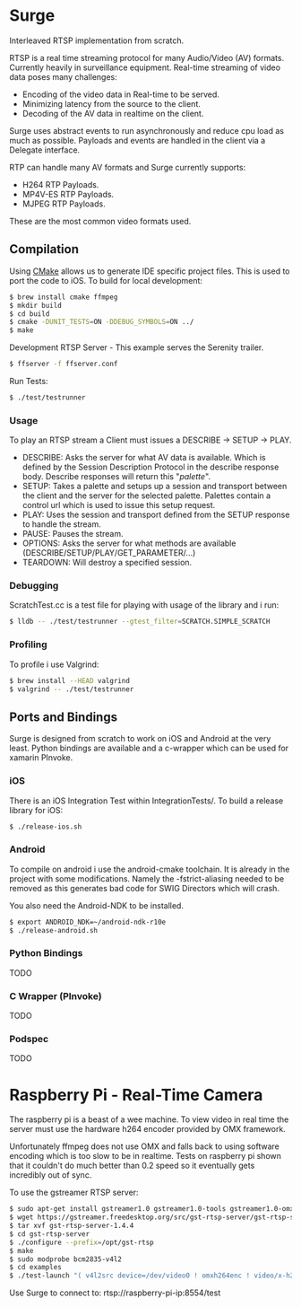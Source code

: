 # Surge

Interleaved RTSP implementation from scratch.

RTSP is a real time streaming protocol for many Audio/Video (AV) formats. Currently heavily in surveillance equipment.
Real-time streaming of video data poses many challenges:

- Encoding of the video data in Real-time to be served.
- Minimizing latency from the source to the client.
- Decoding of the AV data in realtime on the client.

Surge uses abstract events to run asynchronously and reduce cpu load as much as possible.
Payloads and events are handled in the client via a Delegate interface.

RTP can handle many AV formats and Surge currently supports:

- H264 RTP Payloads.
- MP4V-ES RTP Payloads.
- MJPEG RTP Payloads.

These are the most common video formats used.

## Compilation

Using [CMake](https://cmake.org/) allows us to generate IDE specific project files. This is used to port the code to iOS. To build for local development:

```bash
$ brew install cmake ffmpeg
$ mkdir build
$ cd build
$ cmake -DUNIT_TESTS=ON -DDEBUG_SYMBOLS=ON ../
$ make
```

Development RTSP Server - This example serves the Serenity trailer.

```bash
$ ffserver -f ffserver.conf
```

Run Tests:

```bash
$ ./test/testrunner
```

### Usage

To play an RTSP stream a Client must issues a DESCRIBE -> SETUP -> PLAY.

- DESCRIBE: Asks the server for what AV data is available. Which is defined by the Session Description Protocol in the describe response body. Describe responses will return this "_palette_".
- SETUP: Takes a palette and setups up a session and transport between the client and the server for the selected palette. Palettes contain a control url which is used to issue this setup request.
- PLAY: Uses the session and transport defined from the SETUP response to handle the stream.
- PAUSE: Pauses the stream.
- OPTIONS: Asks the server for what methods are available (DESCRIBE/SETUP/PLAY/GET_PARAMETER/...)
- TEARDOWN: Will destroy a specified session.

### Debugging

ScratchTest.cc is a test file for playing with usage of the library and i run:

```bash
$ lldb -- ./test/testrunner --gtest_filter=SCRATCH.SIMPLE_SCRATCH
```

### Profiling

To profile i use Valgrind:

```bash
$ brew install --HEAD valgrind
$ valgrind -- ./test/testrunner
```

## Ports and Bindings

Surge is designed from scratch to work on iOS and Android at the very least. Python bindings are available and a c-wrapper which can be used for xamarin PInvoke.

### iOS

There is an iOS Integration Test within IntegrationTests/. To build a release library for iOS:

```bash
$ ./release-ios.sh
```

### Android

To compile on android i use the android-cmake toolchain. It is already in the project with some modifications. Namely the -fstrict-aliasing needed to be
removed as this generates bad code for SWIG Directors which will crash.

You also need the Android-NDK to be installed.

```bash
$ export ANDROID_NDK=~/android-ndk-r10e
$ ./release-android.sh
```

### Python Bindings

TODO

### C Wrapper (PInvoke)

TODO

### Podspec

TODO

# Raspberry Pi - Real-Time Camera

The raspberry pi is a beast of a wee machine. To view video in real time the server must use the hardware h264 encoder provided by OMX framework.

Unfortunately ffmpeg does not use OMX and falls back to using software encoding which is too slow to be in realtime. Tests on raspberry pi shown that it couldn't do much better than 0.2 speed so it eventually gets incredibly out of sync.

To use the gstreamer RTSP server:

```bash
$ sudo apt-get install gstreamer1.0 gstreamer1.0-tools gstreamer1.0-omx libgstreamer1.0-dev
$ wget https://gstreamer.freedesktop.org/src/gst-rtsp-server/gst-rtsp-server-1.4.4.tar.xz
$ tar xvf gst-rtsp-server-1.4.4
$ cd gst-rtsp-server
$ ./configure --prefix=/opt/gst-rtsp
$ make
$ sudo modprobe bcm2835-v4l2
$ cd examples
$ ./test-launch "( v4l2src device=/dev/video0 ! omxh264enc ! video/x-h264,width=720,height=480,framerate=10/1,profile=high,target-bitrate=8000000 ! h264parse ! rtph264pay name=pay0 config-interval=1 pt=96 )"
```

Use Surge to connect to: rtsp://raspberry-pi-ip:8554/test
